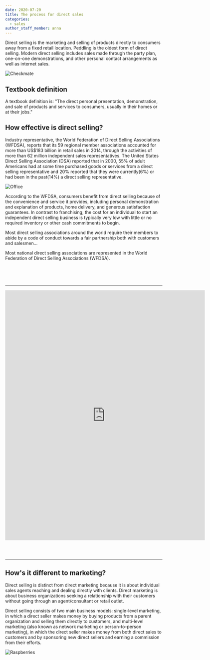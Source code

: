 ```yaml
---
date: 2020-07-20
title: The process for direct sales
categories:
  - sales
author_staff_member: anna
---
```


Direct selling is the marketing and selling of products directly to consumers away from a fixed retail location. Peddling is the oldest form of direct selling. Modern direct selling includes sales made through the party plan, one-on-one demonstrations, and other personal contact arrangements as well as internet sales.

![Checkmate](https://source.unsplash.com/random/1500x1145)

## Textbook definition

A textbook definition is: "The direct personal presentation, demonstration, and sale of products and services to consumers, usually in their homes or at their jobs."

## How effective is direct selling?

Industry representative, the World Federation of Direct Selling Associations (WFDSA), reports that its 59 regional member associations accounted for more than US$183 billion in retail sales in 2014, through the activities of more than 62 million independent sales representatives. The United States Direct Selling Association (DSA) reported that in 2000, 55% of adult Americans had at some time purchased goods or services from a direct selling representative and 20% reported that they were currently(6%) or had been in the past(14%) a direct selling representative.

![Office](https://source.unsplash.com/random/1500x1146)

According to the WFDSA, consumers benefit from direct selling because of the convenience and service it provides, including personal demonstration and explanation of products, home delivery, and generous satisfaction guarantees. In contrast to franchising, the cost for an individual to start an independent direct selling business is typically very low with little or no required inventory or other cash commitments to begin.

Most direct selling associations around the world require their members to abide by a code of conduct towards a fair partnership both with customers and salesmen...

Most national direct selling associations are represented in the World Federation of Direct Selling Associations (WFDSA).

<br><br><br><hr>
<iframe 
  src="https://docs.google.com/forms/d/e/YOUR_FORM_ID/viewform?embedded=true" 
  width="640" height="800" frameborder="0" marginheight="0" marginwidth="0">
  Loading…
</iframe>

<br><br><hr>

## How's it different to marketing?

Direct selling is distinct from direct marketing because it is about individual sales agents reaching and dealing directly with clients. Direct marketing is about business organizations seeking a relationship with their customers without going through an agent/consultant or retail outlet.

Direct selling consists of two main business models: single-level marketing, in which a direct seller makes money by buying products from a parent organization and selling them directly to customers, and multi-level marketing (also known as network marketing or person-to-person marketing), in which the direct seller makes money from both direct sales to customers and by sponsoring new direct sellers and earning a commission from their efforts.

![Raspberries](https://source.unsplash.com/random/1500x1147)
